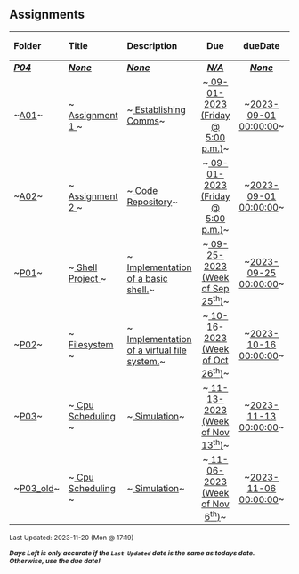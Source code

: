 ## Assignments

| Folder | Title | Description | Due | dueDate | Days Left<sup>*</sup> |
|:------|:------|:------|:-----:|:-----:|-----|
| ***<a href="https://github.com/rugbyprof/5143-Operating-Systems/tree/master/Assignments/P04">P04</a>*** | ***<a href="https://github.com/rugbyprof/5143-Operating-Systems/tree/master/Assignments/P04">None</a>*** | ***<a href="https://github.com/rugbyprof/5143-Operating-Systems/tree/master/Assignments/P04">None</a>*** | ***<a href="https://github.com/rugbyprof/5143-Operating-Systems/tree/master/Assignments/P04">N/A</a>*** | ***<a href="https://github.com/rugbyprof/5143-Operating-Systems/tree/master/Assignments/P04">None</a>*** |  |
| ~<a href="https://github.com/rugbyprof/5143-Operating-Systems/tree/master/Assignments/A01">A01</a>~ | ~<a href="https://github.com/rugbyprof/5143-Operating-Systems/tree/master/Assignments/A01"> Assignment 1 </a>~ | ~<a href="https://github.com/rugbyprof/5143-Operating-Systems/tree/master/Assignments/A01"> Establishing Comms</a>~ | ~<a href="https://github.com/rugbyprof/5143-Operating-Systems/tree/master/Assignments/A01"> 09-01-2023 (Friday @ 5:00 p.m.)</a>~ | ~<a href="https://github.com/rugbyprof/5143-Operating-Systems/tree/master/Assignments/A01">2023-09-01 00:00:00</a>~ | ---- |
| ~<a href="https://github.com/rugbyprof/5143-Operating-Systems/tree/master/Assignments/A02">A02</a>~ | ~<a href="https://github.com/rugbyprof/5143-Operating-Systems/tree/master/Assignments/A02"> Assignment 2 </a>~ | ~<a href="https://github.com/rugbyprof/5143-Operating-Systems/tree/master/Assignments/A02"> Code Repository</a>~ | ~<a href="https://github.com/rugbyprof/5143-Operating-Systems/tree/master/Assignments/A02"> 09-01-2023 (Friday @ 5:00 p.m.)</a>~ | ~<a href="https://github.com/rugbyprof/5143-Operating-Systems/tree/master/Assignments/A02">2023-09-01 00:00:00</a>~ | ---- |
| ~<a href="https://github.com/rugbyprof/5143-Operating-Systems/tree/master/Assignments/P01">P01</a>~ | ~<a href="https://github.com/rugbyprof/5143-Operating-Systems/tree/master/Assignments/P01"> Shell Project </a>~ | ~<a href="https://github.com/rugbyprof/5143-Operating-Systems/tree/master/Assignments/P01"> Implementation of a basic shell.</a>~ | ~<a href="https://github.com/rugbyprof/5143-Operating-Systems/tree/master/Assignments/P01"> 09-25-2023 (Week of Sep 25<sup>th</sup>)</a>~ | ~<a href="https://github.com/rugbyprof/5143-Operating-Systems/tree/master/Assignments/P01">2023-09-25 00:00:00</a>~ | ---- |
| ~<a href="https://github.com/rugbyprof/5143-Operating-Systems/tree/master/Assignments/P02">P02</a>~ | ~<a href="https://github.com/rugbyprof/5143-Operating-Systems/tree/master/Assignments/P02"> Filesystem </a>~ | ~<a href="https://github.com/rugbyprof/5143-Operating-Systems/tree/master/Assignments/P02"> Implementation of a virtual file system.</a>~ | ~<a href="https://github.com/rugbyprof/5143-Operating-Systems/tree/master/Assignments/P02"> 10-16-2023 (Week of Oct 26<sup>th</sup>)</a>~ | ~<a href="https://github.com/rugbyprof/5143-Operating-Systems/tree/master/Assignments/P02">2023-10-16 00:00:00</a>~ | ---- |
| ~<a href="https://github.com/rugbyprof/5143-Operating-Systems/tree/master/Assignments/P03">P03</a>~ | ~<a href="https://github.com/rugbyprof/5143-Operating-Systems/tree/master/Assignments/P03"> Cpu Scheduling </a>~ | ~<a href="https://github.com/rugbyprof/5143-Operating-Systems/tree/master/Assignments/P03"> Simulation</a>~ | ~<a href="https://github.com/rugbyprof/5143-Operating-Systems/tree/master/Assignments/P03"> 11-13-2023 (Week of Nov 13<sup>th</sup>)</a>~ | ~<a href="https://github.com/rugbyprof/5143-Operating-Systems/tree/master/Assignments/P03">2023-11-13 00:00:00</a>~ | ---- |
| ~<a href="https://github.com/rugbyprof/5143-Operating-Systems/tree/master/Assignments/P03_old">P03_old</a>~ | ~<a href="https://github.com/rugbyprof/5143-Operating-Systems/tree/master/Assignments/P03_old"> Cpu Scheduling </a>~ | ~<a href="https://github.com/rugbyprof/5143-Operating-Systems/tree/master/Assignments/P03_old"> Simulation</a>~ | ~<a href="https://github.com/rugbyprof/5143-Operating-Systems/tree/master/Assignments/P03_old"> 11-06-2023 (Week of Nov 6<sup>th</sup>)</a>~ | ~<a href="https://github.com/rugbyprof/5143-Operating-Systems/tree/master/Assignments/P03_old">2023-11-06 00:00:00</a>~ | ---- |

<sup>Last Updated: 2023-11-20 (Mon @ 17:19)</sup> 

<sup>***Days Left is only accurate if the `Last Updated` date is the same as todays date. Otherwise, use the due date!***</sup> 